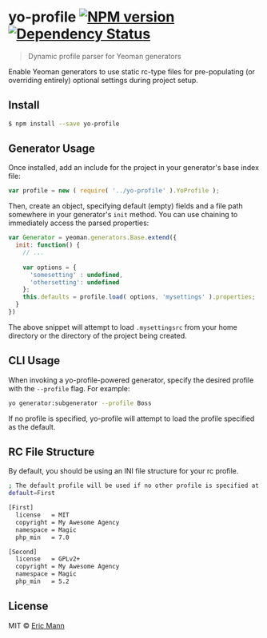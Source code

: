 # yo-profile [![NPM version][npm-image]][npm-url] [![Dependency Status][daviddm-image]][daviddm-url]
> Dynamic profile parser for Yeoman generators

Enable Yeoman generators to use static rc-type files for pre-populating (or overriding entirely) optional settings during project setup.

## Install

```sh
$ npm install --save yo-profile
```

## Generator Usage

Once installed, add an include for the project in your generator's base index file:

```js
var profile = new ( require( '../yo-profile' ).YoProfile );
```

Then, create an object, specifying default (empty) fields and a file path somewhere in your generator's `init` method. You can use chaining to immediately access the parsed properties:

```js
var Generator = yeoman.generators.Base.extend({
  init: function() {
    // ...
    
    var options = {
      'somesetting' : undefined,
      'othersetting': undefined
    };
    this.defaults = profile.load( options, 'mysettings' ).properties;
  }
})
```

The above snippet will attempt to load `.mysettingsrc` from your home directory or the directory of the project being created.

## CLI Usage

When invoking a yo-profile-powered generator, specify the desired profile with the `--profile` flag. For example:

```sh
yo generator:subgenerator --profile Boss
```

If no profile is specified, yo-profile will attempt to load the profile specified as the default.

## RC File Structure

By default, you should be using an INI file structure for your rc profile.

```sh
; The default profile will be used if no other profile is specified at runtime
default=First

[First]
  license   = MIT
  copyright = My Awesome Agency
  namespace = Magic
  php_min   = 7.0

[Second]
  license   = GPLv2+
  copyright = My Awesome Agency
  namespace = Magic
  php_min   = 5.2
```

## License

MIT © [Eric Mann](https://eamann.com)


[npm-image]: https://badge.fury.io/js/lansa.svg
[npm-url]: https://npmjs.org/package/lansa
[daviddm-image]: https://david-dm.org/ericmann/lansa.svg?theme=shields.io
[daviddm-url]: https://david-dm.org/ericmann/lansa